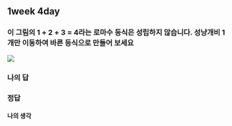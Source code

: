 ## 1week 4day

### 이 그림의 1 + 2 + 3 = 4라는 로마수 등식은 성립하지 않습니다. 성냥개비 1개만 이동하여 바른 등식으로 만들어 보세요

![](https://images.velog.io/images/ljs0429777/post/71e2f20a-f78d-4fc3-a361-d6a61b649518/%E1%84%89%E1%85%B3%E1%84%8F%E1%85%B3%E1%84%85%E1%85%B5%E1%86%AB%E1%84%89%E1%85%A3%E1%86%BA%202020-07-01%20%E1%84%8B%E1%85%A9%E1%84%92%E1%85%AE%2011.34.42.png)



### 나의 답

### 정답

#### 나의 생각



